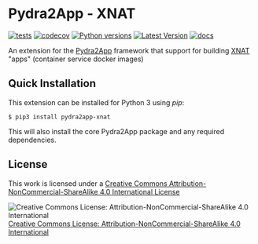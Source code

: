 # Pydra2App - XNAT
[![tests](https://github.com/arcanaframework/pydra2app-xnat/actions/workflows/ci-cd.yml/badge.svg)](https://github.com/ArcanaFramework/pydra2app-xnat/actions/workflows/ci-cd.yml)
[![codecov](https://codecov.io/gh/arcanaframework/pydra2app-xnat/branch/main/graph/badge.svg?token=UIS0OGPST7)](https://codecov.io/gh/arcanaframework/pydra2app-xnat)
[![Python versions](https://img.shields.io/pypi/pyversions/pydra2app-xnat.svg)](https://pypi.python.org/pypi/pydra2app-xnat/)
[![Latest Version](https://img.shields.io/pypi/v/pydra2app-xnat.svg)](https://pypi.python.org/pypi/pydra2app-xnat/)
[![docs](https://img.shields.io/badge/docs-latest-brightgreen.svg?style=flat)](https://arcanaframework.github.io/pydra2app)

An extension for the [Pydra2App](http://arcanaframework.github.io/pydra2app) framework that support for building [XNAT](https://xnat.org) "apps" (container service docker images)

## Quick Installation

This extension can be installed for Python 3 using *pip*:

```
$ pip3 install pydra2app-xnat
```

This will also install the core Pydra2App package and any required dependencies.

## License

This work is licensed under a [Creative Commons Attribution-NonCommercial-ShareAlike 4.0 International License](http://creativecommons.org/licenses/by-nc-sa/4.0/)

![Creative Commons License: Attribution-NonCommercial-ShareAlike 4.0 International](https://i.creativecommons.org/l/by-nc-sa/4.0/88x31.png)
  [Creative Commons License: Attribution-NonCommercial-ShareAlike 4.0 International](http://creativecommons.org/licenses/by-nc-sa/4.0/)
